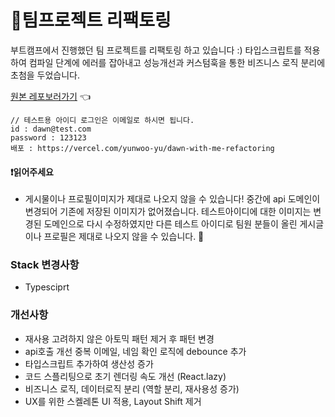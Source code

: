
# 🚀팀프로젝트 리팩토링

부트캠프에서 진행했던 팀 프로젝트를 리팩토링 하고 있습니다 :) 타입스크립트를 적용하여 컴파일 단계에 에러를 잡아내고 성능개선과 커스텀훅을 통한 비즈니스 로직 분리에 초첨을 두었습니다.

[원본 레포보러가기](https://github.com/TEAM-INFINITE/Dawn-WithMe) 👈

```
// 테스트용 아이디 로그인은 이메일로 하시면 됩니다.
id : dawn@test.com
password : 123123
배포 : https://vercel.com/yunwoo-yu/dawn-with-me-refactoring
```

#### ❗️읽어주세요
- 게시물이나 프로필이미지가 제대로 나오지 않을 수 있습니다! 중간에 api 도메인이 변경되어 기존에 저장된 이미지가 없어졌습니다. 테스트아이디에 대한 이미지는 변경된 도메인으로 다시 수정하였지만 다른 테스트 아이디로 팀원 분들이 올린 게시글이나 프로필은 제대로 나오지 않을 수 있습니다. 🥲


### Stack 변경사항
- Typesciprt

### 개선사항
- 재사용 고려하지 않은 아토믹 패턴 제거 후 패턴 변경
- api호출 개선 중복 이메일, 네임 확인 로직에 debounce 추가
- 타입스크립트 추가하여 생산성 증가
- 코드 스플리팅으로 초기 렌더링 속도 개선 (React.lazy)
- 비즈니스 로직, 데이터로직 분리 (역할 분리, 재사용성 증가)
- UX를 위한 스켈레톤 UI 적용, Layout Shift 제거